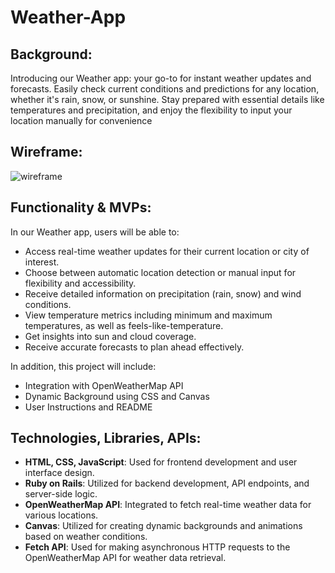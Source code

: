 # Weather-App
## Background: 
Introducing our Weather app: your go-to for instant weather updates and forecasts. Easily check current conditions and predictions for any location, whether it's rain, snow, or sunshine. Stay prepared with essential details like temperatures and precipitation, and enjoy the flexibility to input your location manually for convenience
## Wireframe:
![wireframe](https://github.com/shjang1025/Weather-App/assets/26673070/4f3db1b8-9918-4bfb-a16a-fce3d48cb14c)
## Functionality & MVPs:
In our Weather app, users will be able to:

* Access real-time weather updates for their current location or city of interest.
* Choose between automatic location detection or manual input for flexibility and accessibility.
* Receive detailed information on precipitation (rain, snow) and wind conditions.
* View temperature metrics including minimum and maximum temperatures, as well as feels-like-temperature.
* Get insights into sun and cloud coverage.
* Receive accurate forecasts to plan ahead effectively.

In addition, this project will include: 
* Integration with OpenWeatherMap API
* Dynamic Background using CSS and Canvas
* User Instructions and README

## Technologies, Libraries, APIs:

* **HTML, CSS, JavaScript**: Used for frontend development and user interface design.
* **Ruby on Rails**: Utilized for backend development, API endpoints, and server-side logic.
* **OpenWeatherMap API**: Integrated to fetch real-time weather data for various locations.
* **Canvas**: Utilized for creating dynamic backgrounds and animations based on weather conditions.
* **Fetch API**: Used for making asynchronous HTTP requests to the OpenWeatherMap API for weather data retrieval.